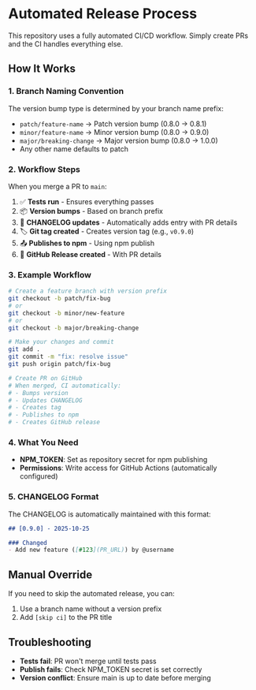 # Automated Release Process

This repository uses a fully automated CI/CD workflow. Simply create PRs and the CI handles everything else.

## How It Works

### 1. Branch Naming Convention

The version bump type is determined by your branch name prefix:

- `patch/feature-name` → Patch version bump (0.8.0 → 0.8.1)
- `minor/feature-name` → Minor version bump (0.8.0 → 0.9.0)
- `major/breaking-change` → Major version bump (0.8.0 → 1.0.0)
- Any other name defaults to patch

### 2. Workflow Steps

When you merge a PR to `main`:

1. ✅ **Tests run** - Ensures everything passes
2. 📦 **Version bumps** - Based on branch prefix
3. 📝 **CHANGELOG updates** - Automatically adds entry with PR details
4. 🏷️ **Git tag created** - Creates version tag (e.g., `v0.9.0`)
5. 📤 **Publishes to npm** - Using npm publish
6. 🎉 **GitHub Release created** - With PR details

### 3. Example Workflow

```bash
# Create a feature branch with version prefix
git checkout -b patch/fix-bug
# or
git checkout -b minor/new-feature
# or
git checkout -b major/breaking-change

# Make your changes and commit
git add .
git commit -m "fix: resolve issue"
git push origin patch/fix-bug

# Create PR on GitHub
# When merged, CI automatically:
# - Bumps version
# - Updates CHANGELOG
# - Creates tag
# - Publishes to npm
# - Creates GitHub release
```

### 4. What You Need

- **NPM_TOKEN**: Set as repository secret for npm publishing
- **Permissions**: Write access for GitHub Actions (automatically configured)

### 5. CHANGELOG Format

The CHANGELOG is automatically maintained with this format:

```markdown
## [0.9.0] - 2025-10-25

### Changed
- Add new feature ([#123](PR_URL)) by @username
```

## Manual Override

If you need to skip the automated release, you can:
1. Use a branch name without a version prefix
2. Add `[skip ci]` to the PR title

## Troubleshooting

- **Tests fail**: PR won't merge until tests pass
- **Publish fails**: Check NPM_TOKEN secret is set correctly
- **Version conflict**: Ensure main is up to date before merging
